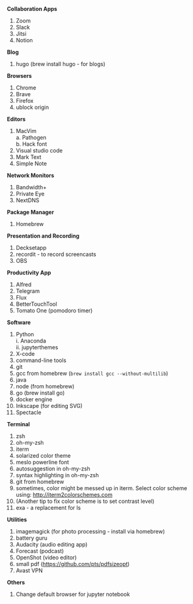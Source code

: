 **Collaboration Apps**

1. Zoom 
2. Slack
3. Jitsi
4. Notion

**Blog**

1. hugo (brew install hugo - for blogs)  

**Browsers**

1. Chrome
2. Brave
3. Firefox
4. ublock origin


**Editors**

1. MacVim  
    a. Pathogen  
    b. Hack font
2. Visual studio code
3. Mark Text
7. Simple Note


**Network Monitors**

1. Bandwidth+
2. Private Eye
3. NextDNS


**Package Manager**

1. Homebrew

**Presentation and Recording**

1. Decksetapp
2. recordit - to record screencasts
3. OBS

**Productivity App**

1. Alfred
3. Telegram
4. Flux   
5. BetterTouchTool   
6. Tomato One (pomodoro timer)  


**Software**

1. Python  
    i. Anaconda    
    ii. jupyterthemes    
2. X-code
3. command-line tools
4. git
9. gcc from homebrew (`brew install gcc --without-multilib`)   
10. java
11. node (from homebrew)
12. go (brew install go)
15. docker engine   
16. Inkscape (for editing SVG)
17. Spectacle


**Terminal**

1. zsh
2. oh-my-zsh
3. iterm
4. solarized color theme
5. meslo powerline font
6. autosuggestion in oh-my-zsh
7. syntax highlighting in oh-my-zsh
6. git from homebrew
7. sometimes, color might be messed up in iterm. Select color scheme using: http://iterm2colorschemes.com
8. (Another tip to fix color scheme is to set contrast level)  
9. exa - a replacement for ls  


**Utilities**

1. imagemagick (for photo processing - install via homebrew)
2. battery guru
3. Audacity (audio editing app)  
4. Forecast (podcast)   
8. OpenShot (video editor)
9. small pdf (https://github.com/pts/pdfsizeopt)
10. Avast VPN

**Others**  

1. Change default browser for jupyter notebook  

